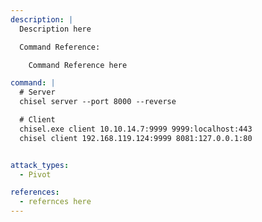 ```yaml
---
description: |
  Description here

  Command Reference:

  	Command Reference here

command: |
  # Server
  chisel server --port 8000 --reverse

  # Client
  chisel.exe client 10.10.14.7:9999 9999:localhost:443
  chisel client 192.168.119.124:9999 8081:127.0.0.1:80


attack_types:
  - Pivot

references:
  - refernces here
---
```

